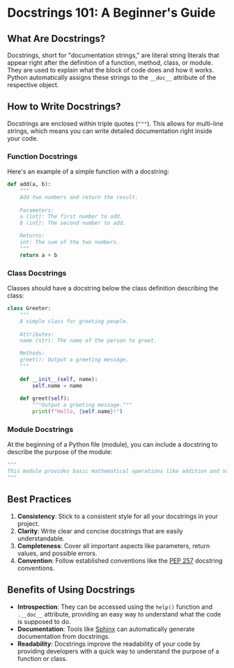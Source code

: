 # Docstrings 101: A Beginner's Guide

## What Are Docstrings?

Docstrings, short for "documentation strings," are literal string literals that appear right after the definition of a function, method, class, or module. They are used to explain what the block of code does and how it works. Python automatically assigns these strings to the `__doc__` attribute of the respective object.

## How to Write Docstrings?

Docstrings are enclosed within triple quotes (`"""`). This allows for multi-line strings, which means you can write detailed documentation right inside your code.

### Function Docstrings

Here's an example of a simple function with a docstring:

```python
def add(a, b):
    """
    Add two numbers and return the result.
    
    Parameters:
    a (int): The first number to add.
    b (int): The second number to add.

    Returns:
    int: The sum of the two numbers.
    """
    return a + b
```

### Class Docstrings

Classes should have a docstring below the class definition describing the class:

```python
class Greeter:
    """
    A simple class for greeting people.
    
    Attributes:
    name (str): The name of the person to greet.

    Methods:
    greet(): Output a greeting message.
    """
    
    def __init__(self, name):
        self.name = name
    
    def greet(self):
        """Output a greeting message."""
        print(f"Hello, {self.name}!")
```

### Module Docstrings

At the beginning of a Python file (module), you can include a docstring to describe the purpose of the module:

```python
"""
This module provides basic mathematical operations like addition and subtraction.
"""
```

## Best Practices

1. **Consistency**: Stick to a consistent style for all your docstrings in your project.
2. **Clarity**: Write clear and concise docstrings that are easily understandable.
3. **Completeness**: Cover all important aspects like parameters, return values, and possible errors.
4. **Convention**: Follow established conventions like the [PEP 257](https://www.python.org/dev/peps/pep-0257/) docstring conventions.

## Benefits of Using Docstrings

- **Introspection**: They can be accessed using the `help()` function and `.__doc__` attribute, providing an easy way to understand what the code is supposed to do.
- **Documentation**: Tools like [Sphinx](https://www.sphinx-doc.org/en/master/) can automatically generate documentation from docstrings.
- **Readability**: Docstrings improve the readability of your code by providing developers with a quick way to understand the purpose of a function or class.

